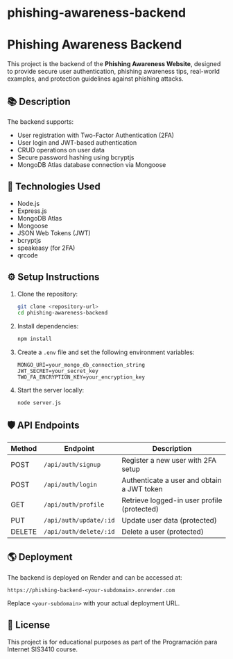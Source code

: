 # phishing-awareness-backend
# Phishing Awareness Backend

This project is the backend of the **Phishing Awareness Website**, designed to provide secure user authentication, phishing awareness tips, real-world examples, and protection guidelines against phishing attacks.

## 📚 Description

The backend supports:
- User registration with Two-Factor Authentication (2FA)
- User login and JWT-based authentication
- CRUD operations on user data
- Secure password hashing using bcryptjs
- MongoDB Atlas database connection via Mongoose

## 🚀 Technologies Used

- Node.js
- Express.js
- MongoDB Atlas
- Mongoose
- JSON Web Tokens (JWT)
- bcryptjs
- speakeasy (for 2FA)
- qrcode

## ⚙️ Setup Instructions

1. Clone the repository:
   ```bash
   git clone <repository-url>
   cd phishing-awareness-backend
   ```

2. Install dependencies:
   ```bash
   npm install
   ```

3. Create a `.env` file and set the following environment variables:
   ```env
   MONGO_URI=your_mongo_db_connection_string
   JWT_SECRET=your_secret_key
   TWO_FA_ENCRYPTION_KEY=your_encryption_key
   ```

4. Start the server locally:
   ```bash
   node server.js
   ```

## 🛡 API Endpoints

| Method | Endpoint | Description |
|--------|----------|-------------|
| POST   | `/api/auth/signup` | Register a new user with 2FA setup |
| POST   | `/api/auth/login` | Authenticate a user and obtain a JWT token |
| GET    | `/api/auth/profile` | Retrieve logged-in user profile (protected) |
| PUT    | `/api/auth/update/:id` | Update user data (protected) |
| DELETE | `/api/auth/delete/:id` | Delete a user (protected) |

## 🌎 Deployment

The backend is deployed on Render and can be accessed at:
```
https://phishing-backend-<your-subdomain>.onrender.com
```

Replace `<your-subdomain>` with your actual deployment URL.

## 📄 License

This project is for educational purposes as part of the Programación para Internet SIS3410 course.